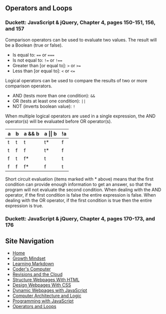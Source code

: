 ## Operators and Loops

### Duckett: JavaScript & jQuery, Chapter 4, pages 150-151, 156, and 157
Comparison operators can be used to evaluate two values. The result will be a Boolean (true or false).
- Is equal to: `==` or `===`
- Is not equal to: `!=` or `!==`
- Greater than [or equal to]: `>` or `>=`
- Less than [or equal to]: `<` or `<=`

Logical operators can be used to compare the results of two or more comparison operators.
- AND (tests more than one condition): `&&`
- OR (tests at least one condition): `||`
- NOT (inverts boolean value): `!`

When multiple logical operators are used in a single expression, the AND operator(s) will be evaluated before OR operator(s).

| a | b | a && b | a \|\| b | !a |
|---|---|--------|--------|----|
| t | t |   t    |   t*   | f  |
| t | f |   f    |   t*   | f  |
| f | t |   f*   |   t    | t  |
| f | f |   f*   |   f    | t  |

Short circuit evaluation (items marked with * above) means that the first condition can provide enough information to get an answer, so that the program will not evaluate the second condition. When dealing with the AND operator, if the first condition is false the entire expression is false. When dealing with the OR operator, if the first condition is true then the entire expression is true.

### Duckett: JavaScript & jQuery, Chapter 4, pages 170-173, and 176

## Site Navigation
- [Home](README.md)
- [Growth Mindset](GROWTH_MINDSET.md)
- [Learning Markdown](LEARNING_MARKDOWN.md)
- [Coder's Computer](CODERS_COMPUTER.md)
- [Revisions and the Cloud](REVISIONS_AND_THE_CLOUD.md)
- [Structure Webpages With HTML](STRUCTURE_WEBPAGES_WITH_HTML.md)
- [Design Webpages With CSS](DESIGN_WEBPAGES_WITH_CSS.md)
- [Dynamic Webpages with JavaScript](DYNAMIC_WEBPAGES_WITH_JAVASCRIPT.md)
- [Computer Architecture and Logic](COMPUTER_ARCHITECTURE_AND_LOGIC.md)
- [Programming with JavaScript](PROGRAMMING_WITH_JAVASCRIPT.md)
- [Operators and Loops](OPERATORS_AND_LOOPS.md)
